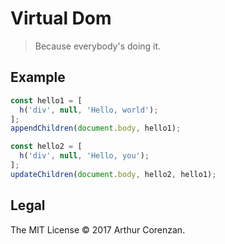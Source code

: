 # Virtual Dom

> Because everybody's doing it.

## Example

```js
const hello1 = [
  h('div', null, 'Hello, world');
];
appendChildren(document.body, hello1);

const hello2 = [
  h('div', null, 'Hello, you');
];
updateChildren(document.body, hello2, hello1);
```

## Legal

The MIT License © 2017 Arthur Corenzan.
